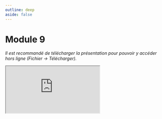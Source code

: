 ```yaml
---
outline: deep
aside: false
---
```

# Module 9

*Il est recommandé de télécharger la présentation pour pouvoir y accéder hors ligne (Fichier -> Télécharger).*

<iframe src="https://docs.google.com/presentation/d/1AINHY_xRsCziePo-liWSyxwf0dBmFX9s/edit?usp=sharing&ouid=101914884112510485401&rtpof=true&sd=true"></iframe>